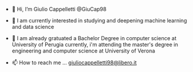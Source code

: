 - 👋 Hi, I’m Giulio Cappelletti @GiuCap98
- 👀 I am currently interested in studying and deepening machine learning and data science
- 🌱 I am already gratuated a Bachelor Degree in computer science at University of Perugia 
     currently, i'm attending the master's degree in engineering and computer science at University of Verona

- 📫 How to reach me ... giuliocappelletti98@libero.it

<!---
GiuCap98/GiuCap98 is a ✨ special ✨ repository because its `README.md` (this file) appears on your GitHub profile.
You can click the Preview link to take a look at your changes.
--->
